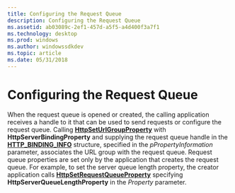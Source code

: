 ```yaml
---
title: Configuring the Request Queue
description: Configuring the Request Queue
ms.assetid: ab03089c-2ef1-457d-a5f5-a4d400f3a7f1
ms.technology: desktop
ms.prod: windows
ms.author: windowssdkdev
ms.topic: article
ms.date: 05/31/2018
---
```


# Configuring the Request Queue

When the request queue is opened or created, the calling application receives a handle to it that can be used to send requests or configure the request queue. Calling [**HttpSetUrlGroupProperty**](httpseturlgroupproperty.md) with **HttpServerBindingProperty** and supplying the request queue handle in the [**HTTP\_BINDING\_INFO**](http-binding-info.md) structure, specified in the *pPropertyInformation* parameter, associates the URL group with the request queue. Request queue properties are set only by the application that creates the request queue. For example, to set the server queue length property, the creator application calls [**HttpSetRequestQueueProperty**](httpsetrequestqueueproperty.md) specifying **HttpServerQueueLengthProperty** in the *Property* parameter.

 

 




